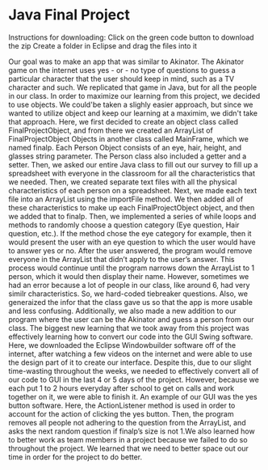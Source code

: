 # Java Final Project

Instructions for downloading:
Click on the green code button to download the zip
Create a folder in Eclipse and drag the files into it

Our goal was to make an app that was similar to Akinator. The Akinator game on the internet uses yes - or - no type of questions to guess a particular character that the user should keep in mind, such as a TV character and such. We replicated that game in Java, but for all the people in our class. In order to maximize our learning from this project, we decided to use objects. We could'be taken a slighly easier approach, but since we wanted to utilize object and keep our learning at a maximim, we didn't take that approach. Here, we first decided to create an object class called FinalProjectObject, and from there we created an ArrayList of FinalProjectObject Objects in another class called MainFrame, which we named finalp. Each Person Object consists of an eye, hair, height, and glasses string parameter. The Person class also included a getter and a setter. Then, we asked our entire Java class to fill out our survey to fill up a spreadsheet with everyone in the classroom for all the characteristics that we needed. Then, we created separate text files with all the physical characteristics of each person on a spreadsheet. Next, we made each text file into an ArrayList using the importFile method. We then added all of these characteristics to make up each FinalProjectObject object, and then we added that to finalp. Then, we implemented a series of while loops and methods to randomly choose a question category (Eye question, Hair question, etc.). If the method chose the eye category for example, then it would present the user with an eye question to which the user would have to answer yes or no. After the user answered, the program would remove everyone in the ArrayList that didn’t apply to the user’s answer. This process would continue until the program narrows down the ArrayList to 1 person, which it would then display their name. However, sometimes we had an error because a lot of people in our class, like around 6, had very similr characteristics. So, we hard-coded tiebreaker questions. Also, we generaized the infor that the class gave us so that the app is more usable and less confusing. Additionally, we also made a new addition to our program where the user can be the Akinator and guess a person from our class.
The biggest new learning that we took away from this project was effectively learning how to convert our code into the GUI Swing software. Here, we downloaded the Eclipse Windowbuilder software off of the internet, after watching a few videos on the internet and were able to use the design part of it to create our interface. Despite this, due to our slight time-wasting throughout the weeks, we needed to effectively convert all of our code to GUI in the last 4 or 5 days of the project. However, because we each put 1 to 2 hours everyday after school to get on calls and work together on it, we were able to finish it. An example of our GUI was the yes button software. Here, the ActionListener method is used in order to account for the action of clicking the yes button. Then, the program removes all people not adhering to the question from the ArrayList, and asks the next random question if finalp’s size is not 1.We also learned how to better work as team members in a project because we failed to do so throughout the project. We learned that we need to better space out our time in order for the project to do better.
